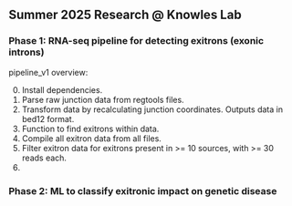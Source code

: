 ## Summer 2025 Research @ Knowles Lab
### Phase 1: RNA-seq pipeline for detecting exitrons (exonic introns) 
pipeline_v1 overview: 

0. Install dependencies.
1. Parse raw junction data from regtools files.
2. Transform data by recalculating junction coordinates. Outputs data in bed12 format.
3. Function to find exitrons within data.
4. Compile all exitron data from all files.
5. Filter exitron data for exitrons present in >= 10 sources, with >= 30 reads each.
6.  

### Phase 2: ML to classify exitronic impact on genetic disease 
